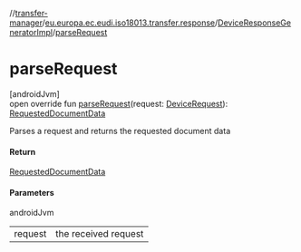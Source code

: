 //[transfer-manager](../../../index.md)/[eu.europa.ec.eudi.iso18013.transfer.response](../index.md)/[DeviceResponseGeneratorImpl](index.md)/[parseRequest](parse-request.md)

# parseRequest

[androidJvm]\
open override fun [parseRequest](parse-request.md)(request: [DeviceRequest](../-device-request/index.md)): [RequestedDocumentData](../../eu.europa.ec.eudi.iso18013.transfer/-requested-document-data/index.md)

Parses a request and returns the requested document data

#### Return

[RequestedDocumentData](../../eu.europa.ec.eudi.iso18013.transfer/-requested-document-data/index.md)

#### Parameters

androidJvm

| | |
|---|---|
| request | the received request |
